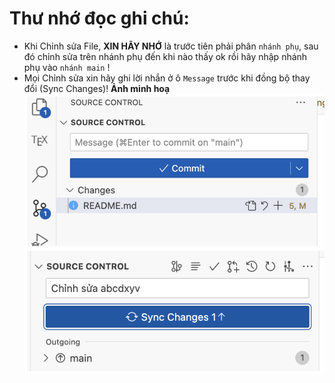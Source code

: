 # Thư nhớ đọc ghi chú:
- Khi Chỉnh sửa File, **XIN HÃY NHỚ** là trước tiên phải phân ``nhánh phụ``, sau đó chỉnh sửa trên nhánh phụ đến khi nào thấy ok rồi hãy nhập nhánh phụ vào ``nhánh main`` ! 
- Mọi Chỉnh sửa xin hãy ghi lời nhắn ở ô ``Message`` trước khi đồng bộ thay đổi (Sync Changes)!
**Ảnh minh hoạ**
![alt text](64EE2AD3-159F-4FB3-ADED-2EDCBC7043F8.png)
